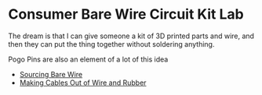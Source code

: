 # Consumer Bare Wire Circuit Kit Lab

The dream is that I can give someone a kit of 3D printed parts and wire, and then they can put the thing together without soldering anything.

Pogo Pins are also an element of a lot of this idea

- [Sourcing Bare Wire](7phyf-a3q50-jxb1p-y7d4v-j481a)
- [Making Cables Out of Wire and Rubber](vtkk9-00y00-8w9q2-r5pt4-nha8r)
